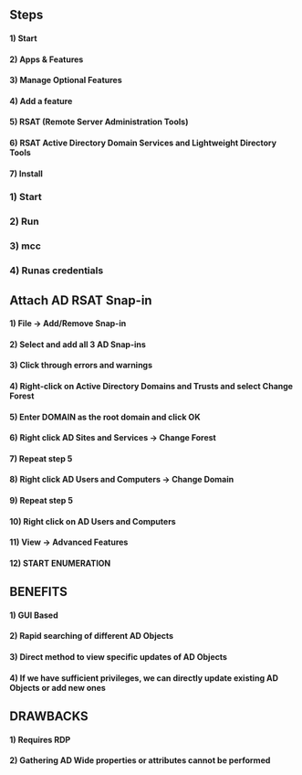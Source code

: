 ## Steps

#### 1) Start

#### 2) Apps & Features

#### 3) Manage Optional Features

#### 4) Add a feature

#### 5) RSAT (Remote Server Administration Tools)

#### 6) RSAT Active Directory Domain Services and Lightweight Directory Tools

#### 7) Install

### 1) Start

### 2) Run

### 3) mcc

### 4) Runas credentials

## Attach AD RSAT Snap-in

#### 1) File -> Add/Remove Snap-in

#### 2) Select and add all 3 AD Snap-ins

#### 3) Click through errors and warnings

#### 4) Right-click on Active Directory Domains and Trusts and select Change Forest

#### 5) Enter DOMAIN as the root domain and click OK
 
#### 6) Right click AD Sites and Services -> Change Forest 

#### 7) Repeat step 5

#### 8) Right click AD Users and Computers -> Change Domain 

#### 9) Repeat step 5

#### 10) Right click on AD Users and Computers 

#### 11) View -> Advanced Features

#### 12) START ENUMERATION

## BENEFITS

#### 1) GUI Based

#### 2) Rapid searching of different AD Objects

#### 3) Direct method to view specific updates of AD Objects

#### 4) If we have sufficient privileges, we can directly update existing AD Objects or add new ones

## DRAWBACKS

#### 1) Requires RDP

#### 2) Gathering AD Wide properties or attributes cannot be performed
